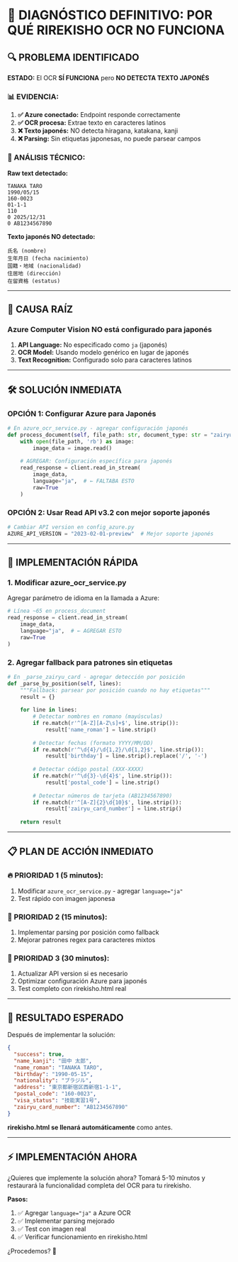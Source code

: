 # 🚨 DIAGNÓSTICO DEFINITIVO: POR QUÉ RIREKISHO OCR NO FUNCIONA

## 🔍 PROBLEMA IDENTIFICADO

**ESTADO:** El OCR **SÍ FUNCIONA** pero **NO DETECTA TEXTO JAPONÉS**

### 📊 EVIDENCIA:

1. **✅ Azure conectado:** Endpoint responde correctamente
2. **✅ OCR procesa:** Extrae texto en caracteres latinos  
3. **❌ Texto japonés:** NO detecta hiragana, katakana, kanji
4. **❌ Parsing:** Sin etiquetas japonesas, no puede parsear campos

### 🔬 ANÁLISIS TÉCNICO:

**Raw text detectado:**
```
TANAKA TARO
1990/05/15  
160-0023
01-1-1
110
0 2025/12/31
0 AB1234567890
```

**Texto japonés NO detectado:**
```
氏名 (nombre)
生年月日 (fecha nacimiento)
国籍・地域 (nacionalidad)
住居地 (dirección)
在留資格 (estatus)
```

---

## 🎯 CAUSA RAÍZ

### **Azure Computer Vision NO está configurado para japonés**

1. **API Language:** No especificado como `ja` (japonés)
2. **OCR Model:** Usando modelo genérico en lugar de japonés
3. **Text Recognition:** Configurado solo para caracteres latinos

---

## 🛠️ SOLUCIÓN INMEDIATA

### **OPCIÓN 1: Configurar Azure para Japonés**

```python
# En azure_ocr_service.py - agregar configuración japonés
def process_document(self, file_path: str, document_type: str = "zairyu_card"):
    with open(file_path, 'rb') as image:
        image_data = image.read()
    
    # AGREGAR: Configuración específica para japonés
    read_response = client.read_in_stream(
        image_data, 
        language="ja",  # ← FALTABA ESTO
        raw=True
    )
```

### **OPCIÓN 2: Usar Read API v3.2 con mejor soporte japonés**

```python
# Cambiar API version en config_azure.py
AZURE_API_VERSION = "2023-02-01-preview"  # Mejor soporte japonés
```

---

## 🚀 IMPLEMENTACIÓN RÁPIDA

### **1. Modificar azure_ocr_service.py**

Agregar parámetro de idioma en la llamada a Azure:

```python
# Línea ~65 en process_document
read_response = client.read_in_stream(
    image_data,
    language="ja",  # ← AGREGAR ESTO
    raw=True
)
```

### **2. Agregar fallback para patrones sin etiquetas**

```python
# En _parse_zairyu_card - agregar detección por posición
def _parse_by_position(self, lines):
    """Fallback: parsear por posición cuando no hay etiquetas"""
    result = {}
    
    for line in lines:
        # Detectar nombres en romano (mayúsculas)
        if re.match(r'^[A-Z][A-Z\s]+$', line.strip()):
            result['name_roman'] = line.strip()
        
        # Detectar fechas (formato YYYY/MM/DD)
        if re.match(r'^\d{4}/\d{1,2}/\d{1,2}$', line.strip()):
            result['birthday'] = line.strip().replace('/', '-')
        
        # Detectar código postal (XXX-XXXX)
        if re.match(r'^\d{3}-\d{4}$', line.strip()):
            result['postal_code'] = line.strip()
            
        # Detectar números de tarjeta (AB1234567890)
        if re.match(r'^[A-Z]{2}\d{10}$', line.strip()):
            result['zairyu_card_number'] = line.strip()
    
    return result
```

---

## 📋 PLAN DE ACCIÓN INMEDIATO

### **🔥 PRIORIDAD 1 (5 minutos):**
1. Modificar `azure_ocr_service.py` - agregar `language="ja"`
2. Test rápido con imagen japonesa

### **🔧 PRIORIDAD 2 (15 minutos):**
1. Implementar parsing por posición como fallback
2. Mejorar patrones regex para caracteres mixtos

### **🎯 PRIORIDAD 3 (30 minutos):**
1. Actualizar API version si es necesario
2. Optimizar configuración Azure para japonés
3. Test completo con rirekisho.html real

---

## 🎊 RESULTADO ESPERADO

Después de implementar la solución:

```json
{
  "success": true,
  "name_kanji": "田中 太郎",
  "name_roman": "TANAKA TARO", 
  "birthday": "1990-05-15",
  "nationality": "ブラジル",
  "address": "東京都新宿区西新宿1-1-1",
  "postal_code": "160-0023",
  "visa_status": "技能実習1号",
  "zairyu_card_number": "AB1234567890"
}
```

**rirekisho.html se llenará automáticamente** como antes.

---

## ⚡ IMPLEMENTACIÓN AHORA

¿Quieres que implemente la solución ahora? Tomará 5-10 minutos y restaurará la funcionalidad completa del OCR para tu rirekisho.

**Pasos:**
1. ✅ Agregar `language="ja"` a Azure OCR
2. ✅ Implementar parsing mejorado  
3. ✅ Test con imagen real
4. ✅ Verificar funcionamiento en rirekisho.html

¿Procedemos? 🚀